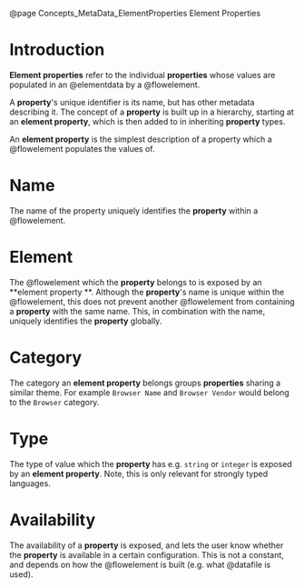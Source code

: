@page Concepts_MetaData_ElementProperties Element Properties

# Introduction

**Element properties** refer to the individual **properties** whose values are populated in
an @elementdata by a @flowelement.

A **property**'s unique identifier is its name, but has other metadata describing it. The
concept of a **property** is built up in a hierarchy, starting at an **element property**,
which is then added to in inheriting **property** types.

An **element property** is the simplest description of a property which a @flowelement populates
the values of.


# Name

The name of the property uniquely identifies the **property** within a @flowelement. 

# Element

The @flowelement which the **property** belongs to is exposed by an **element property **.
Although the **property**'s name is unique within the @flowelement, this does not prevent another
@flowelement from containing a **property** with the same name. This, in combination with the
name, uniquely identifies the **property** globally.

# Category

The category an **element property** belongs groups **properties** sharing a similar
theme. For example ``Browser Name`` and ``Browser Vendor``
would belong to the ``Browser`` category.

# Type

The type of value which the **property** has e.g. ``string`` or ``integer`` is exposed by an
**element property**. Note, this is only relevant for strongly typed languages.

# Availability

The availability of a **property** is exposed, and lets the user know whether the **property** is
available in a certain configuration. This is not a constant, and depends on how the @flowelement is built
(e.g. what @datafile is used).

